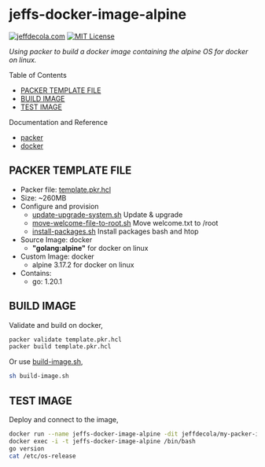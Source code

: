 # jeffs-docker-image-alpine

[![jeffdecola.com](https://img.shields.io/badge/website-jeffdecola.com-blue)](https://jeffdecola.com)
[![MIT License](https://img.shields.io/:license-mit-blue.svg)](https://jeffdecola.mit-license.org)

_Using packer to build a docker image
containing the alpine OS
for docker on linux._

Table of Contents

* [PACKER TEMPLATE FILE](https://github.com/JeffDeCola/my-packer-image-builds/tree/master/docker-images/jeffs-docker-image-alpine#packer-template-file)
* [BUILD IMAGE](https://github.com/JeffDeCola/my-packer-image-builds/tree/master/docker-images/jeffs-docker-image-alpine#build-image)
* [TEST IMAGE](https://github.com/JeffDeCola/my-packer-image-builds/tree/master/docker-images/jeffs-docker-image-alpine#test-image)

Documentation and Reference

* [packer](https://github.com/JeffDeCola/my-cheat-sheets/tree/master/software/operations/orchestration/builds-deployment-containers/packer-cheat-sheet)
* [docker](https://github.com/JeffDeCola/my-cheat-sheets/tree/master/software/operations/orchestration/builds-deployment-containers/docker-cheat-sheet)

## PACKER TEMPLATE FILE

* Packer file:
  [template.pkr.hcl](https://github.com/JeffDeCola/my-packer-image-builds/tree/master/docker-images/jeffs-docker-image-alpine/template.pkr.hcl)
* Size: ~260MB
* Configure and provision
  * [update-upgrade-system.sh](https://github.com/JeffDeCola/my-packer-image-builds/tree/master/docker-images/jeffs-docker-image-alpine/install-scripts/update-upgrade-system.sh)
    Update & upgrade
  * [move-welcome-file-to-root.sh](https://github.com/JeffDeCola/my-packer-image-builds/tree/master/docker-images/jeffs-docker-image-alpine/install-scripts/move-welcome-file-to-root.sh)
    Move welcome.txt to /root
  * [install-packages.sh](https://github.com/JeffDeCola/my-packer-image-builds/tree/master/docker-images/jeffs-docker-image-alpine/install-scripts/install-packages.sh)
    Install packages bash and htop
* Source Image: docker
  * **"golang:alpine"** for docker on linux
* Custom Image: docker
  * alpine 3.17.2 for docker on linux
* Contains:
  * go: 1.20.1

## BUILD IMAGE

Validate and build on docker,

```bash
packer validate template.pkr.hcl
packer build template.pkr.hcl
```

Or use
[build-image.sh](https://github.com/JeffDeCola/my-packer-image-builds/tree/master/docker-images/jeffs-docker-image-alpine/build-image.sh),

```bash
sh build-image.sh
```

## TEST IMAGE

Deploy and connect to the image,

```bash
docker run --name jeffs-docker-image-alpine -dit jeffdecola/my-packer-image-builds/jeffs-docker-image-alpine
docker exec -i -t jeffs-docker-image-alpine /bin/bash
go version
cat /etc/os-release
```

